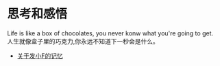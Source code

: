 # 思考和感悟
Life is like a box of chocolates, you never konw what you're going to get.<br />人生就像盒子里的巧克力,你永远不知道下一秒会是什么。

* [关于发小F的记忆](https://github.com/shihujiang/blog/issues/1)
